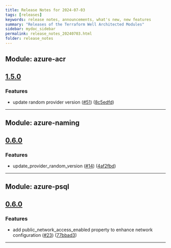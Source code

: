 ```yaml
---
title: Release Notes for 2024-07-03
tags: [releases]
keywords: release notes, announcements, what's new, new features
summary: "Releases of the Terraform Well Architected Modules"
sidebar: mydoc_sidebar
permalink: release_notes_20240703.html
folder: release_notes
---
```


## Module: azure-acr
## [1.5.0](https://github.com/CloudNationHQ/terraform-azure-acr/releases/tag/v1.5.0)


### Features

* update random provider version ([#51](https://github.com/CloudNationHQ/terraform-azure-acr/issues/51)) ([8c5edfd](https://github.com/CloudNationHQ/terraform-azure-acr/commit/8c5edfdca04744d40c89c9e18c5d01195ac2ebe5))

---

## Module: azure-naming
## [0.6.0](https://github.com/CloudNationHQ/terraform-azure-naming/releases/tag/v0.6.0)


### Features

* update_provider_random_version ([#14](https://github.com/CloudNationHQ/terraform-azure-naming/issues/14)) ([4af2fbd](https://github.com/CloudNationHQ/terraform-azure-naming/commit/4af2fbd51c5a23d2528b1fbdb3c410be59b067d7))

---

## Module: azure-psql
## [0.6.0](https://github.com/CloudNationHQ/terraform-azure-psql/releases/tag/v0.6.0)


### Features

* add public_network_access_enabled property to enhance network configuration ([#23](https://github.com/CloudNationHQ/terraform-azure-psql/issues/23)) ([77bbad3](https://github.com/CloudNationHQ/terraform-azure-psql/commit/77bbad33a7555c72193de245d79821e07435eda4))

---

